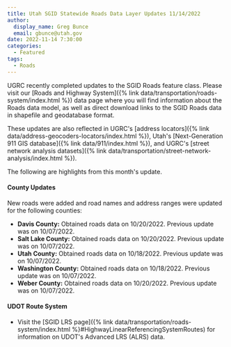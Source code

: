```yaml
---
title: Utah SGID Statewide Roads Data Layer Updates 11/14/2022
author:
  display_name: Greg Bunce
  email: gbunce@utah.gov
date: 2022-11-14 7:30:00
categories:
  - Featured
tags:
  - Roads
---
```


UGRC recently completed updates to the SGID Roads feature class. Please visit our [Roads and Highway System]({% link data/transportation/roads-system/index.html %}) data page where you will find information about the Roads data model, as well as direct download links to the SGID Roads data in shapefile and geodatabase format.

These updates are also reflected in UGRC's [address locators]({% link data/address-geocoders-locators/index.html %}), Utah's [Next-Generation 911 GIS database]({% link data/911/index.html %}), and UGRC's [street network analysis datasets]({% link data/transportation/street-network-analysis/index.html %}).

The following are highlights from this month's update.

#### County Updates

New roads were added and road names and address ranges were updated for the following counties:

- **Davis County:** Obtained roads data on 10/20/2022. Previous update was on 10/07/2022.
- **Salt Lake County:** Obtained roads data on 10/20/2022. Previous update was on 10/07/2022.
- **Utah County:** Obtained roads data on 10/18/2022. Previous update was on 10/07/2022.
- **Washington County:** Obtained roads data on 10/18/2022. Previous update was on 10/07/2022.
- **Weber County:** Obtained roads data on 10/20/2022. Previous update was on 10/07/2022.


#### UDOT Route System

- Visit the [SGID LRS page]({% link data/transportation/roads-system/index.html %}#HighwayLinearReferencingSystemRoutes) for information on UDOT's Advanced LRS (ALRS) data.
